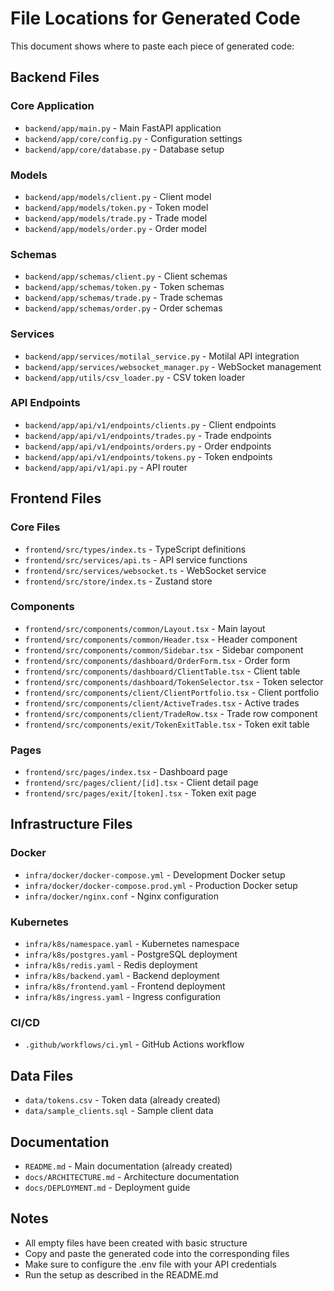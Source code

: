 # File Locations for Generated Code

This document shows where to paste each piece of generated code:

## Backend Files

### Core Application
- `backend/app/main.py` - Main FastAPI application
- `backend/app/core/config.py` - Configuration settings
- `backend/app/core/database.py` - Database setup

### Models
- `backend/app/models/client.py` - Client model
- `backend/app/models/token.py` - Token model  
- `backend/app/models/trade.py` - Trade model
- `backend/app/models/order.py` - Order model

### Schemas
- `backend/app/schemas/client.py` - Client schemas
- `backend/app/schemas/token.py` - Token schemas
- `backend/app/schemas/trade.py` - Trade schemas
- `backend/app/schemas/order.py` - Order schemas

### Services
- `backend/app/services/motilal_service.py` - Motilal API integration
- `backend/app/services/websocket_manager.py` - WebSocket management
- `backend/app/utils/csv_loader.py` - CSV token loader

### API Endpoints
- `backend/app/api/v1/endpoints/clients.py` - Client endpoints
- `backend/app/api/v1/endpoints/trades.py` - Trade endpoints
- `backend/app/api/v1/endpoints/orders.py` - Order endpoints
- `backend/app/api/v1/endpoints/tokens.py` - Token endpoints
- `backend/app/api/v1/api.py` - API router

## Frontend Files

### Core Files
- `frontend/src/types/index.ts` - TypeScript definitions
- `frontend/src/services/api.ts` - API service functions
- `frontend/src/services/websocket.ts` - WebSocket service
- `frontend/src/store/index.ts` - Zustand store

### Components
- `frontend/src/components/common/Layout.tsx` - Main layout
- `frontend/src/components/common/Header.tsx` - Header component
- `frontend/src/components/common/Sidebar.tsx` - Sidebar component
- `frontend/src/components/dashboard/OrderForm.tsx` - Order form
- `frontend/src/components/dashboard/ClientTable.tsx` - Client table
- `frontend/src/components/dashboard/TokenSelector.tsx` - Token selector
- `frontend/src/components/client/ClientPortfolio.tsx` - Client portfolio
- `frontend/src/components/client/ActiveTrades.tsx` - Active trades
- `frontend/src/components/client/TradeRow.tsx` - Trade row component
- `frontend/src/components/exit/TokenExitTable.tsx` - Token exit table

### Pages
- `frontend/src/pages/index.tsx` - Dashboard page
- `frontend/src/pages/client/[id].tsx` - Client detail page
- `frontend/src/pages/exit/[token].tsx` - Token exit page

## Infrastructure Files

### Docker
- `infra/docker/docker-compose.yml` - Development Docker setup
- `infra/docker/docker-compose.prod.yml` - Production Docker setup
- `infra/docker/nginx.conf` - Nginx configuration

### Kubernetes
- `infra/k8s/namespace.yaml` - Kubernetes namespace
- `infra/k8s/postgres.yaml` - PostgreSQL deployment
- `infra/k8s/redis.yaml` - Redis deployment
- `infra/k8s/backend.yaml` - Backend deployment
- `infra/k8s/frontend.yaml` - Frontend deployment
- `infra/k8s/ingress.yaml` - Ingress configuration

### CI/CD
- `.github/workflows/ci.yml` - GitHub Actions workflow

## Data Files
- `data/tokens.csv` - Token data (already created)
- `data/sample_clients.sql` - Sample client data

## Documentation
- `README.md` - Main documentation (already created)
- `docs/ARCHITECTURE.md` - Architecture documentation
- `docs/DEPLOYMENT.md` - Deployment guide

## Notes
- All empty files have been created with basic structure
- Copy and paste the generated code into the corresponding files
- Make sure to configure the .env file with your API credentials
- Run the setup as described in the README.md
